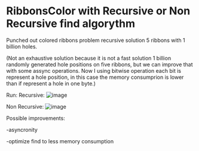 # RibbonsColor with Recursive or Non Recursive find algorythm
Punched out colored ribbons problem recursive solution
5 ribbons with 1 billion holes.

(Not an exhaustive solution because it is not a fast solution 1 billion randomly generated hole positions on five ribbons, but we can improve that with some assync operations. Now I using bitwise operation each bit is represent a hole position, in this case the memory consumprion is lower than if represent a hole in one byte.)

Run:
Recursive:
![image](https://user-images.githubusercontent.com/26471568/209223720-d6fbc9e7-8f30-4c75-a3d7-d55cc48f8e7b.png)

Non Recursive:
![image](https://user-images.githubusercontent.com/26471568/209224245-b693fe45-c062-426d-8de7-4f6939a04d81.png)

Possible improvements:

-asyncronity

-optimize find to less memory consumption


